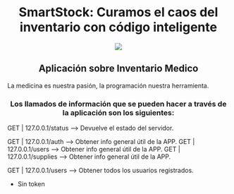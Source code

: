 <h1 align="center"> SmartStock: Curamos el caos del inventario con código inteligente </h1>

<p align="center">
  <img src="https://encrypted-tbn0.gstatic.com/images?q=tbn:ANd9GcSabLpRMgX2bOAkv2vXS4M0eJBL7nVmGyQ_eSxsN0jPBdrxBMuSHsPCH345r9KMFi8jUO8&usqp=CAU"/>
</p>

<h2 align="center"> Aplicación sobre Inventario Medico </h2>

La medicina es nuestra pasión, la programación nuestra herramienta.

<h3 align="center"> Los llamados de información que se pueden hacer a través de la aplicación son los siguientes: </h3>

GET | 127.0.0.1/status --> Devuelve el estado del servidor.

GET | 127.0.0.1/auth --> Obtener info general útil de la APP.
GET | 127.0.0.1/users --> Obtener info general útil de la APP.
GET | 127.0.0.1/supplies --> Obtener info general útil de la APP.

GET | 127.0.0.1/users --> Obtener todos los usuarios registrados.
- Sin token 

